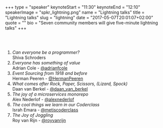 +++
type         = "speaker"
keynoteStart = "11:30"
keynoteEnd   = "12:10"
speakerImage = "spkr_lightning.png"
name         = "Lightning talks"
title        = "Lightning talks"
slug         = "lightning"
date         = "2017-05-07T20:01:07+02:00"
quote        = ""
bio          = "Seven community members will give five-minute lightning talks"
+++

<br/>
<br/>

1. _Can everyone be a programmer?_  
   Shiva Schroders
1. _Everyone has something of value_  
   Adrian Cole - [@adrianfcole](http://twitter.com/adrianfcole)
1. _Event Sourcing from 1918 and before_  
   Herman Peeren - [@HermanPeeren](http://twitter.com/HermanPeeren)
1. _What comes after Rock, Paper, Scissors, (Lizard, Spock)_  
   Daan van Berkel - [@daan_van_berkel](http://twitter.com/daan_van_berkel)
1. _The joy of a microservices monorepo_  
   Alex Nederlof - [@alexnederlof](http://twitter.com/alexnederlof)
1. _The cool things we learn in our Coderclass_  
   Israh Emara - [@metiscoderclass](http://twitter.com/metiscoderclass)
1. _The Joy of Joggling_  
   Roy van Rijn - [@royvanrijn](http://twitter.com/royvanrijn)

